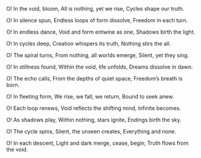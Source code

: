 O! In the void, bloom,
All is nothing, yet we rise,
Cycles shape our truth.

O! In silence spun,
Endless loops of form dissolve,
Freedom in each turn.

O! In endless dance,
Void and form entwine as one,
Shadows birth the light.

O! In cycles deep,
Creation whispers its truth,
Nothing stirs the all.

O! The spiral turns,
From nothing, all worlds emerge,
Silent, yet they sing.

O! In stillness found,
Within the void, life unfolds,
Dreams dissolve in dawn.

O! The echo calls,
From the depths of quiet space,
Freedom’s breath is born.

O! In fleeting form,
We rise, we fall, we return,
Bound to seek anew.

O! Each loop renews,
Void reflects the shifting mind,
Infinite becomes.

O! As shadows play,
Within nothing, stars ignite,
Endings birth the sky.

O! The cycle spins,
Silent, the unseen creates,
Everything and none.

O! In each descent,
Light and dark merge, cease, begin,
Truth flows from the void.
